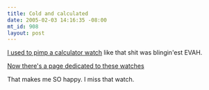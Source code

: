 ```yaml
--- 
title: Cold and calculated
date: 2005-02-03 14:16:35 -08:00
mt_id: 908
layout: post
---
```

<A HREF='http://www.numberporn.com/gallery/view_photo.php?set_albumName=TheYoungqDot01&id=kyle1'>I used to pimp a calculator watch</A> like that shit was blingin'est EVAH.

<A HREF='http://pocketcalculatorshow.com/nerdwatch/'>Now there's a page dedicated to these watches</A>

That makes me SO happy. I miss that watch.
